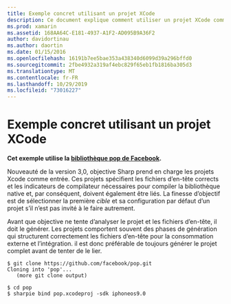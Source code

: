 ```yaml
---
title: Exemple concret utilisant un projet XCode
description: Ce document explique comment utiliser un projet XCode comme entrée directe pour objective Sharp, simplifiant ainsi le processus de création C# de liaisons au code Objective-C.
ms.prod: xamarin
ms.assetid: 168AA64C-E181-4937-A1F2-AD095B9A36F2
author: davidortinau
ms.author: daortin
ms.date: 01/15/2016
ms.openlocfilehash: 16191b7ee5bae353a438340d6099d39a296bffd0
ms.sourcegitcommit: 2fbe4932a319af4ebc829f65eb1fb1816ba305d3
ms.translationtype: MT
ms.contentlocale: fr-FR
ms.lasthandoff: 10/29/2019
ms.locfileid: "73016227"
---
```

# <a name="real-world-example-using-an-xcode-project"></a>Exemple concret utilisant un projet XCode

**Cet exemple utilise la [bibliothèque pop de Facebook](https://github.com/facebook/pop).**

Nouveauté de la version 3,0, objective Sharp prend en charge les projets Xcode comme entrée. Ces projets spécifient les fichiers d’en-tête corrects et les indicateurs de compilateur nécessaires pour compiler la bibliothèque native et, par conséquent, doivent également être liés. La finesse d’objectif est de sélectionner la première _cible_ et sa configuration par défaut d’un projet s’il n’est pas invité à le faire autrement.

Avant que objective ne tente d’analyser le projet et les fichiers d’en-tête, il doit le générer. Les projets comportent souvent des phases de génération qui structurent correctement les fichiers d’en-tête pour la consommation externe et l’intégration. il est donc préférable de toujours générer le projet complet avant de tenter de le lier.

```
$ git clone https://github.com/facebook/pop.git
Cloning into 'pop'...
   (more git clone output)

$ cd pop
$ sharpie bind pop.xcodeproj -sdk iphoneos9.0
```
